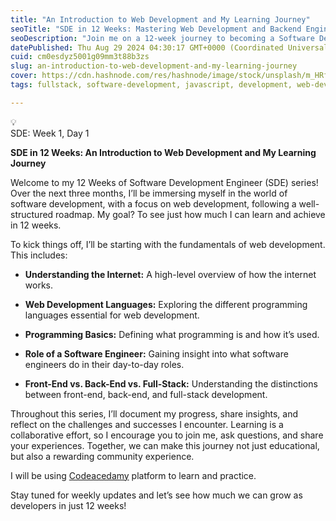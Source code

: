```yaml
---
title: "An Introduction to Web Development and My Learning Journey"
seoTitle: "SDE in 12 Weeks: Mastering Web Development and Backend Engineering"
seoDescription: "Join me on a 12-week journey to becoming a Software Development Engineer. Follow my progress as I learn web development and explore backend engineering."
datePublished: Thu Aug 29 2024 04:30:17 GMT+0000 (Coordinated Universal Time)
cuid: cm0esdyz5001g09mm3t88b3zs
slug: an-introduction-to-web-development-and-my-learning-journey
cover: https://cdn.hashnode.com/res/hashnode/image/stock/unsplash/m_HRfLhgABo/upload/2185f7b9e1ee14087506c9866b7529fd.jpeg
tags: fullstack, software-development, javascript, development, web-development, backend, developer, coding, frontend-development, programming-ciovqvfcb008mb253jrczo9ye, sde, sdet

---
```


<div data-node-type="callout">
<div data-node-type="callout-emoji">💡</div>
<div data-node-type="callout-text">SDE: Week 1, Day 1</div>
</div>

**SDE in 12 Weeks: An Introduction to Web Development and My Learning Journey**

Welcome to my 12 Weeks of Software Development Engineer (SDE) series! Over the next three months, I’ll be immersing myself in the world of software development, with a focus on web development, following a well-structured roadmap. My goal? To see just how much I can learn and achieve in 12 weeks.

To kick things off, I’ll be starting with the fundamentals of web development. This includes:

* **Understanding the Internet:** A high-level overview of how the internet works.
    
* **Web Development Languages:** Exploring the different programming languages essential for web development.
    
* **Programming Basics:** Defining what programming is and how it’s used.
    
* **Role of a Software Engineer:** Gaining insight into what software engineers do in their day-to-day roles.
    
* **Front-End vs. Back-End vs. Full-Stack:** Understanding the distinctions between front-end, back-end, and full-stack development.
    

Throughout this series, I’ll document my progress, share insights, and reflect on the challenges and successes I encounter. Learning is a collaborative effort, so I encourage you to join me, ask questions, and share your experiences. Together, we can make this journey not just educational, but also a rewarding community experience.

I will be using [Codeacedamy](https://www.codecademy.com/journeys/full-stack-engineer/paths/fscj-22-web-development-foundations/tracks/fscj-22-welcome-to-the-full-stack-engineer-path/modules/fscj-22-introduction-overview-of-web-development/informationals/fscp-22-introduction-overview-of-web-development) platform to learn and practice.

Stay tuned for weekly updates and let’s see how much we can grow as developers in just 12 weeks!